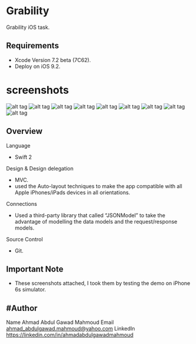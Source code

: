 # Grability
Grability iOS task.

## Requirements #

- Xcode Version 7.2 beta (7C62).
- Deploy on iOS 9.2.

# screenshots

![alt tag](https://www.dropbox.com/s/rm4aod2bxhvxjsp/1.png?dl=0 "")
![alt tag](https://www.dropbox.com/s/c3xhz3gq8cc0zlw/2.png?dl=0 "")
![alt tag](https://www.dropbox.com/s/rkvn3nwqcz5dhy6/3.png?dl=0 "")
![alt tag](https://www.dropbox.com/s/n7fbu8l05zgh92c/4.png?dl=0 "")
![alt tag](https://www.dropbox.com/s/34xvcv4iwysxctw/5.png?dl=0 "")
![alt tag](https://www.dropbox.com/s/9l6es5gj1xeiuuq/6.png?dl=0 "")
![alt tag](https://www.dropbox.com/s/0rrd2dozgcogm9d/7.png?dl=0 "")
![alt tag](https://www.dropbox.com/s/v5mtcypz28u7vqg/8.png?dl=0 "")
![alt tag](https://www.dropbox.com/s/s1ojqkct349mojc/9.png?dl=0 "")

## Overview ##

Language
- Swift 2

Design & Design delegation
- MVC.
- used the Auto-layout techniques to make the app
compatible with all Apple iPhones/iPads devices
in all orientations. 

Connections
- Used a third-party library that called “JSONModel”
to take the advantage of modelling the data models
and the request/response models.


Source Control
- Git.

## Important Note ##

- These screenshots attached, I took them by testing
the demo on iPhone 6s simulator.

#Author
------------------------------------------------------------
Name          Ahmad Abdul Gawad Mahmoud
Email         ahmad_abdulgawad.mahmoud@yahoo.com
LinkedIn      https://linkedin.com/in/ahmadabdulgawadmahmoud



